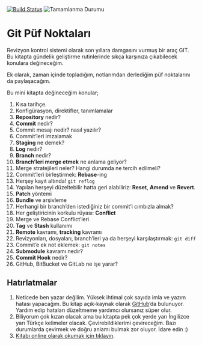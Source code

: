 [![Build Status](https://www.gitbook.com/button/status/book/vigo/git-puf-noktalari)](https://www.gitbook.io/book/vigo/git-puf-noktalari/activity)
![Tamamlanma Durumu](http://progressed.io/bar/5?title=progress)

# Git Püf Noktaları

Revizyon kontrol sistemi olarak son yıllara damgasını vurmuş bir araç GIT.
Bu kitapta gündelik geliştirme rutinlerinde sıkça karşınıza çıkabilecek
konulara değineceğim.

Ek olarak, zaman içinde topladığım, notlarımdan derlediğim püf noktalarını da
paylaşacağım.


Bu mini kitapta değineceğim konular;

1. Kısa tarihçe.
1. Konfigürasyon, direktifler, tanımlamalar
1. **Repository** nedir?
1. **Commit** nedir?
1. Commit mesajı nedir? nasıl yazılır?
1. Commit’leri imzalamak
1. **Staging** ne demek?
1. **Log** nedir?
1. **Branch** nedir?
1. **Branch’leri merge etmek** ne anlama geliyor?
1. Merge stratejileri neler? Hangi durumda ne tercih edilmeli?
1. Commit’leri birleştirmek: **Rebase**-ing
1. Herşey kayıt altında! `git reflog`
1. Yapılan herşeyi düzeltebilir hatta geri alabiliriz: **Reset**, **Amend** ve **Revert**.
1. **Patch** yöntemi
1. **Bundle** ve arşivleme
1. Herhangi bir branch’den istediğiniz bir commit’i cımbızla almak?
1. Her geliştiricinin korkulu rüyası: **Conflict**
1. Merge ve Rebase Conflict’leri
1. **Tag** ve **Stash** kullanımı
1. **Remote** kavramı, **tracking** kavramı
1. Revizyonları, dosyaları, branch’leri ya da herşeyi karşılaştırmak: `git diff`
1. Commit’e ek not eklemek: `git notes`
1. **Submodule** kavramı nedir?
1. **Commit Hook** nedir?
1. GitHub, BitBucket ve GitLab ne işe yarar?

## Hatırlatmalar

1. Neticede ben yazar değilim. Yüksek ihtimal çok sayıda imla ve yazım hatası
yapacağım. Bu kitap açık-kaynak olarak [GitHub][2]’da bulunuyor. Yardım edip
hataları düzeltmeme yardımcı olursanız süper olur. 
1. Biliyorum çok kızan olacak ama bu kitapta pek çok yerde yarı İngilizce yarı
Türkçe kelimeler olacak. Çevirebildiklerimi çevireceğim. Bazı durumlarda
çevirmek ve doğru anlamı bulmak zor oluyor. İdare edin :)
1. [Kitabı online olarak okumak için tıklayın][1].

[1]: http://vigo.gitbooks.io/git-puf-noktalari/
[2]: https://github.com/vigo/git-puf-noktalari
